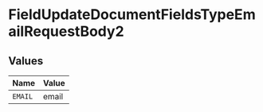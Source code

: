 # FieldUpdateDocumentFieldsTypeEmailRequestBody2


## Values

| Name    | Value   |
| ------- | ------- |
| `EMAIL` | email   |